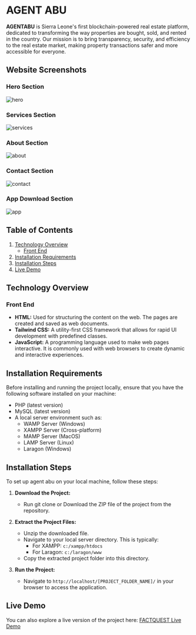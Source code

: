 # AGENT ABU

**AGENTABU** is Sierra Leone's first blockchain-powered real estate platform, dedicated to transforming the way properties are bought, sold, and rented in the country. Our mission is to bring transparency, security, and efficiency to the real estate market, making property transactions safer and more accessible for everyone.

## Website Screenshots

### Hero Section
![hero](https://github.com/user-attachments/assets/acd2be3f-37ac-44ba-9a38-478d2980ff38)


### Services Section
![services](https://github.com/user-attachments/assets/8eb1621e-7f22-406a-bbfe-9b2b4adddda5)


### About Section
![about](https://github.com/user-attachments/assets/696c5d1f-82fd-4cf1-9aa5-1327528a4ff2)


### Contact Section
![contact](https://github.com/user-attachments/assets/94201aa0-1546-4f56-ab64-c6c9fdda8bd1)


### App Download Section
![app](https://github.com/user-attachments/assets/92bb82f6-5e6e-49af-9995-b77daf1240f9)



## Table of Contents

1. [Technology Overview](#technology-overview)
   - [Front End](#front-end)
2. [Installation Requirements](#installation-requirements)
3. [Installation Steps](#installation-steps)
4. [Live Demo](#live-demo)

## Technology Overview

### Front End

- **HTML:** Used for structuring the content on the web. The pages are created and saved as web documents.
- **Tailwind CSS:** A utility-first CSS framework that allows for rapid UI development with predefined classes.
- **JavaScript:** A programming language used to make web pages interactive. It is commonly used with web browsers to create dynamic and interactive experiences.


## Installation Requirements

Before installing and running the project locally, ensure that you have the following software installed on your machine:

- PHP (latest version)
- MySQL (latest version)
- A local server environment such as:
  - WAMP Server (Windows)
  - XAMPP Server (Cross-platform)
  - MAMP Server (MacOS)
  - LAMP Server (Linux)
  - Laragon (Windows)

## Installation Steps

To set up agent abu on your local machine, follow these steps:

1. **Download the Project:**
   - Run git clone or Download the ZIP file of the project from the repository.

2. **Extract the Project Files:**
   - Unzip the downloaded file.
   - Navigate to your local server directory. This is typically:
     - For XAMPP: `c:/xampp/htdocs`
     - For Laragon: `c:/laragon/www`
   - Copy the extracted project folder into this directory.
     
3. **Run the Project:**
   - Navigate to `http://localhost/[PROJECT_FOLDER_NAME]/` in your browser to access the application.

## Live Demo

You can also explore a live version of the project here: [FACTQUEST Live Demo](https://problemsolvingsl.com/agentabu/)

 
 
